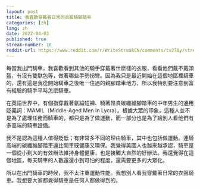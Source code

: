 ```yaml
---
layout: post
title: 我喜歡穿戴著日常的衣服騎腳踏車 
categories: [zh]
lang: zh
date: 2022-04-03
published: true
streak-number: 10
reddit-url: https://www.reddit.com/r/WriteStreakCN/comments/tv270y/streak_10_我喜歡穿戴著日常的衣服騎腳踏車/
---
```

每當我出門騎車，我喜歡看到其他的騎手穿戴著什麽樣的衣服，看看他們戴不戴頭盔，有沒有雙馱包等，做著哪些手勢拐彎。因為我只是最近開始在這個地區裡騎車的，還有這是我從開始騎車之後唯一住過的親腳踏車地方，所以我特別要注意到富有經驗的騎手平時怎麽騎車。

在英語世界中，有個指穿戴著氨綸短褲、騎著昂貴碳纖維腳踏車的中年男生的通用貶義詞：MAMIL（Middle-Aged Men In Lycra）。根據大眾的印象，這種人並不是為了處理任務而騎車的，都只是為了做運動，而一部分也是為了給別人看他們有多高端的騎車設備。

我不是認為這種人值得貶低；有非常多不同的理由騎車，其中也包括做運動。連騎高端的碳纖維腳踏車還比開車既健康又環保。我覺得美國人也越來越承認，騎車是一個從小到大的有效辦法維持身體健康，也是接觸大自然的好辦法。我還覺得在這個地區，每天騎車的人數還還小到可怕的程度，還需要更多的大眾化。

所以在出門騎車的時候，我不太注重運動性能。我想別人看我穿戴著日常的衣服騎車。我想要大家都覺得騎車是任何人都做得到的。
